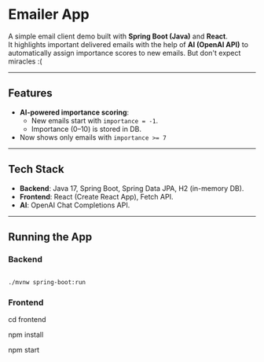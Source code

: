 # Emailer App  

A simple email client demo built with **Spring Boot (Java)** and **React**.  
It highlights important delivered emails with the help of **AI (OpenAI API)** to automatically assign importance scores to new emails. But don't expect miracles :(  

---

## Features
- **AI-powered importance scoring**:  
  - New emails start with `importance = -1`.  
  - Importance (0–10) is stored in DB.  
- Now shows only emails with `importance >= 7`

---

## Tech Stack  
- **Backend**: Java 17, Spring Boot, Spring Data JPA, H2 (in-memory DB).  
- **Frontend**: React (Create React App), Fetch API.  
- **AI**: OpenAI Chat Completions API.  

---

## Running the App  

### Backend  
```bash

./mvnw spring-boot:run
```
### Frontend
cd frontend

npm install

npm start